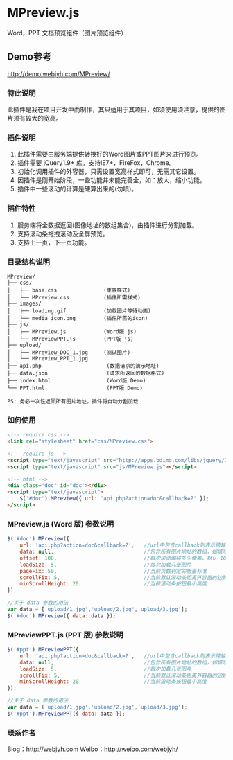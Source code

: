 # MPreview.js

Word，PPT 文档预览组件（图片预览组件）

## Demo参考

<http://demo.webjyh.com/MPreview/>

### 特此说明
此插件是我在项目开发中而制作，其只适用于其项目，如须使用须注意，提供的图片须有较大的宽高。

### 插件说明
1. 此插件需要由服务端提供转换好的Word图片或PPT图片来进行预览。
2. 插件需要 jQuery1.9+ 库。支持IE7+，FireFox，Chrome。
3. 初始化调用插件的外容器，只需设置宽高样式即可，无需其它设置。
4. 因插件是刚开始阶段，一些功能并未能完善全，如：放大，缩小功能。
5. 插件中一些滚动的计算是硬算出来的(勿喷)。

### 插件特性
1. 服务端将全数据返回(图像地址的数组集合)，由插件进行分割加载。
2. 支持滚动条拖拽滚动及全屏预览。
3. 支持上一页，下一页功能。

### 目录结构说明
```
MPreview/
├── css/
│   ├── base.css               (重置样式)
│   └── MPreview.css           (插件所需样式)
├── images/
│   ├── loading.gif            (加载图片等待动画)
│   └── media_icon.png         (插件所需的icon)
├── js/
│   ├── MPreview.js            (Word版 js)
│   └── MPreviewPPT.js         (PPT版 js)
├── upload/
│   ├── MPreview_DOC_1.jpg     (测试图片)
│   └── MPreview_PPT_1.jpg
├── api.php                     (数据请求的演示地址)
├── data.json                   (请求所返回的数据格式)
├── index.html                  (Word版 Demo)
└── PPT.html                    (PPT版 Demo)

PS: 务必一次性返回所有图片地址，插件将自动分割加载
```

### 如何使用
```html
<!-- require css -->
<link rel="stylesheet" href="css/MPreview.css">

<!-- require js -->
<script type="text/javascript" src="http://apps.bdimg.com/libs/jquery/1.11.1/jquery.min.js"></script>
<script type="text/javascript" src="js/MPreview.js"></script>

<!-- html -->
<div class="doc" id="doc"></div>
<script type="text/javascript">
    $('#doc').MPreview({ url: 'api.php?action=doc&callback=?' });
</script>
```

### MPreview.js (Word 版) 参数说明
```javascript
$('#doc').MPreview({ 
    url: 'api.php?action=doc&callback=?',   //url中包含callback则表示跨越请求，具体可参考$.getJSON();
	data: null,                             //包含所有图片地址的数组，如填写则不发送Ajax。用于直接传入数据，方便调用。
	offset: 100,                            //每次滚动偏移多少像素，默认 100px
	loadSize: 5,                            //每次加载几张图片
	pageFix: 50,                            //当前页数判定的衡量标准
	scrollFix: 5,                           //当前默认滚动条距离外容器的边距
	minScrollHeight: 20                     //当前滚动条按钮最小高度
});

//关于 data 参数的用法
var data = ['upload/1.jpg','upload/2.jpg','upload/3.jpg'];
$('#doc').MPreview({ data: data });
```

### MPreviewPPT.js (PPT 版) 参数说明
```javascript
$('#ppt').MPreviewPPT({ 
    url: 'api.php?action=doc&callback=?',   //url中包含callback则表示跨越请求，具体可参考$.getJSON();
	data: null,                             //包含所有图片地址的数组，如填写则不发送Ajax。用于直接传入数据，方便调用。
	loadSize: 5,                            //每次加载几张图片
	scrollFix: 5,                           //当前默认滚动条距离外容器的边距
	minScrollHeight: 20                     //当前滚动条按钮最小高度
});

//关于 data 参数的用法
var data = ['upload/1.jpg','upload/2.jpg','upload/3.jpg'];
$('#ppt').MPreviewPPT({ data: data });
```

### 联系作者
Blog：<http://webjyh.com> 
Weibo：<http://weibo.com/webjyh/>
